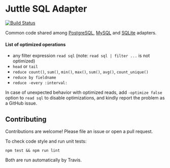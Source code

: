 # Juttle SQL Adapter

[![Build Status](https://travis-ci.org/juttle/juttle-sql-adapter-common.svg?branch=master)](https://travis-ci.org/juttle/juttle-sql-adapter-common)

Common code shared among
[PostgreSQL](https://github.com/juttle/juttle-postgres-adapter/),
[MySQL](https://github.com/juttle/juttle-mysql-adapter/)
and [SQLite](https://github.com/juttle/juttle-sqlite-adapter/) adapters.

#### List of optimized operations

* any filter expression `read sql` (note: `read sql | filter ...` is not optimized)
* `head` or `tail`
* `reduce count()`, `sum()`, `min()`, `max()`, `sum()`, `avg()`, `count_unique()`
* `reduce by fieldname`
* `reduce -every :interval:`

In case of unexpected behavior with optimized reads, add `-optimize false` option to `read sql` to disable optimizations, and kindly report the problem as a GitHub issue.

## Contributing

Contributions are welcome! Please file an issue or open a pull request.

To check code style and run unit tests:
```
npm test && npm run lint
```

Both are run automatically by Travis.
